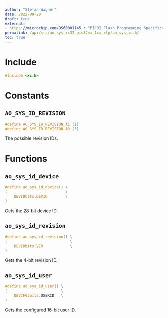 ```yaml
---
author: "Stefan Wagner"
date: 2022-09-20
draft: true
external:
- https://microchip.com/DS60001145 : "PIC32 Flash Programming Specification"
permalink: /api/src/ao_sys_xc32_pic32mx_1xx_xlp/ao_sys_id.h/
toc: true
---
```


# Include

```c
#include <xc.h>
```

# Constants

## `AO_SYS_ID_REVISION`

```c
#define AO_SYS_ID_REVISION_A1 (1)
#define AO_SYS_ID_REVISION_A3 (3)
```

The possible revision IDs.

# Functions

## `ao_sys_id_device`

```c
#define ao_sys_id_device() \
(                          \
    DEVIDbits.DEVID        \
)
```

Gets the 28-bit device ID.

## `ao_sys_id_revision`

```c
#define ao_sys_id_revision() \
(                            \
    DEVIDbits.VER            \
)
```

Gets the 4-bit revision ID.

## `ao_sys_id_user`

```c
#define ao_sys_id_user() \
(                        \
    DEVCFG3bits.USERID   \
)
```

Gets the configured 16-bit user ID.
